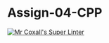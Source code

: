 # Assign-04-CPP
[![Mr Coxall's Super Linter](https://github.com/ICS3U-Programming-MarcusW/Assign-04-CPP/workflows/Mr%20Coxall's%20Super%20Linter/badge.svg)](https://github.com/ICS3U-Programming-MarcusW/Assign-04-CPP/actions/)
